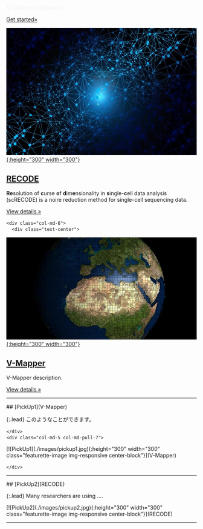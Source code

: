 ---
---
<!-- Main jumbotron for a primary marketing message or call to action -->
<div class="jumbotron" style="background-image: url(images/jumbotron.jpg); background-position: center; background-repeat: no-repeat; color: #ecf0f1;"> <!--; -->
  <div class="container">
    <div class="text-center">
<div markdown="1">
# TopGene
TopGene is 
</div>
      <p><a class="btn btn-primary btn-lg" href="{{ site.baseurl }}/docs/introduction" role="button">Get started&raquo;</a></p>
    </div>
  </div>
</div>

<div class="container">
  <!-- Example row of columns -->
  <div class="row">    
    <div class="col-md-6">
      <div class="text-center">
<div markdown="1">

[![RECODE](./images/recode.jpg){:height="300" width="300"}](RECODE)
        
## [RECODE](RECODE)
**Re**solution of **c**urse **o**f **d**im**e**nsionality in **s**ingle-**c**ell data analysis (scRECODE) is a noire reduction method for single-cell sequencing data. 

</div>
        <p><a class="btn btn-default" href="{{ site.baseurl }}/RECODE" role="button">View details &raquo;</a></p>
      </div>
    </div>


    <div class="col-md-6">
      <div class="text-center">
<div markdown="1">

[![V-Mapper](./images/vmapper.jpg){:height="300" width="300"}](V-Mapper)

## [V-Mapper](V-Mapper)

V-Mapper description.

</div>
        <p><a class="btn btn-default" href="{{ site.baseurl }}/V-Mapper" role="button">View details &raquo;</a></p>        
      </div>
    </div>
  </div>
  
  <!-- START THE FEATURETTES -->
  
  <hr class="featurette-divider">
  
  <div class="row featurette">
    <div class="col-md-7 col-md-push-5">

<div markdown="1">
## [PickUp1](V-Mapper)

{:.lead}
このようなことができます。

</div>

    </div>
    <div class="col-md-5 col-md-pull-7">

<div markdown="1">
[![PickUp1](./images/pickup1.jpg){:height="300" width="300" class="featurette-image img-responsive center-block"}](V-Mapper)
</div>

    </div>
  </div>

  
  
  <hr class="featurette-divider">
  
  <div class="row featurette">
    <div class="col-md-7">
<div markdown="1">
## [PickUp2](RECODE)

{:.lead}
Many researchers are using .... 

</div>
    </div>
    <div class="col-md-5">
<div markdown="1">
[![PickUp2](./images/pickup2.jpg){:height="300" width="300" class="featurette-image img-responsive center-block"}](RECODE)
</div>
    </div>
  </div>
  
  
  <hr class="featurette-divider">
  
</div>
  

